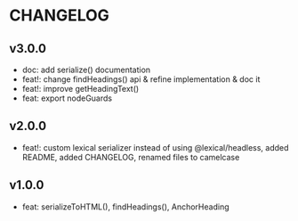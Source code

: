 # CHANGELOG

## v3.0.0
- doc: add serialize() documentation
- feat!: change findHeadings() api & refine implementation & doc it
- feat!: improve getHeadingText()
- feat: export nodeGuards

## v2.0.0
- feat!: custom lexical serializer instead of using @lexical/headless, added README, added CHANGELOG, renamed files to camelcase

## v1.0.0
- feat: serializeToHTML(), findHeadings(), AnchorHeading